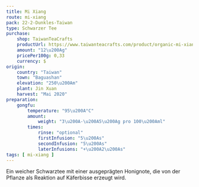 ```yaml
---
title: Mi Xiang
route: mi-xiang
pack: 22-2-Dunkles-Taiwan
type: Schwarzer Tee
purchase:
    shop: TaiwanTeaCrafts
    productUrl: https://www.taiwanteacrafts.com/product/organic-mi-xiang-jin-xuan-black-tea/?attribute_pa_weight=250-g-8-82-oz-save-20&v=3a52f3c22ed6
    amount: "12\u200Ag"
    pricePer100g: 0,33
    currency: $
origin:
    country: "Taiwan"
    town: "Baguashan"
    elevation: "250\u200Am"
    plant: Jin Xuan
    harvest: "Mai 2020"
preparation:
    gongfu:
        temperature: "95\u200A°C"
        amount:
            weight: "3\u200A-\u200A5\u200Ag pro 100\u200Aml"
        times:
            rinse: "optional"
            firstInfusion: "5\u200As"
            secondInfusion: "5\u200As"
            laterInfusions: "+\u200A2\u200As"
tags: [ mi-xiang ]
---
```

Ein weicher Schwarztee mit einer ausgeprägten Honignote, die von der Pflanze als Reaktion auf Käferbisse erzeugt wird.